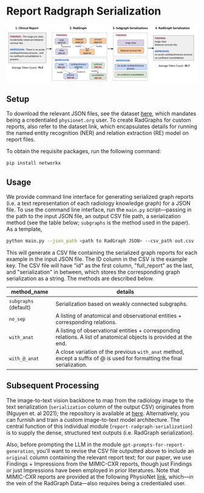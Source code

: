 # Report Radgraph Serialization
![Diagram of the serialization process for RadGraphs.](serialization_diagram.png)

## Setup
To download the relevant JSON files, see the dataset <a href = "https://physionet.org/content/radgraph/1.0.0/">here</a>, which mandates being a credentialed `physionet.org` user. To create RadGraphs for custom reports, also refer to the dataset link, which encapsulates details for running the named entity recognition (NER) and relation extraction (RE) model on report files. 

To obtain the requisite packages, run the following command:

```zsh
pip install networkx
```

## Usage
We provide command line interface for generating serialized graph reports (i.e. a text representation of each radiology knowledge graph) for a JSON file. To use the command line interface, run the `main.py` script—passing in the path to the input JSON file, an output CSV file path, a serialization method (see the table below; `subgraphs` is the method used in the paper). As a template,

```zsh
python main.py --json_path <path to RadGraph JSON> --csv_path out.csv --method_name subgraphs
```

This will generate a CSV file containing the serialized graph reports for each example in the input JSON file. The ID column in the CSV is the example key. The CSV file will have "id" as the first column, "full_report" as the last, and "serialization" in between, which stores the corresponding graph serialization as a string. The methods are described below.

method_name | details
--- | --- 
`subgraphs` (default) | Serialization based on weakly connected subgraphs.
`no_sep` | A listing of anatomical and observational entities + corresponding relations.
`with_anat` | A listing of observational entities + corresponding relations. A list of anatomical objects is provided at the end.
`with_@_anat`| A close variation of the previous `with_anat` method, except a suffix of @ is used for formatting the final serialization. 

## Subsequent Processing
The image-to-text vision backbone to map from the radiology image to the text serialization (`serialization` column of the output CSV) originates from (Nguyen et. al 2021); the repository is available at [here](https://github.com/ginobilinie/xray_report_generation). Alternatively, you can furnish and train a custom image-to-text model architecture. The central function of this individual module (`report-radgraph-serialization`) is to supply the dense, structured text outputs (i.e. RadGraph serialization).

Also, before prompting the LLM in the module `gpt-prompts-for-report-generation`, you'll want to revise the CSV file outputted above to include an `original` column containing the relevant report text; for our paper, we use Findings + Impressions from the MIMIC-CXR reports, though just Findings or just Impressions have been employed in prior literatures. Note that MIMIC-CXR reports are provided at the following PhysioNet <a href = "https://physionet.org/content/mimic-cxr/2.0.0/">link</a>, which—in the vein of the RadGraph Data—also requires being a credentialed user.  




